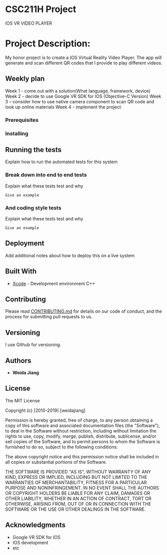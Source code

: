 # CSC211H Project
IOS VR VIDEO PLAYER
# Project Description:
My honor project is to create a IOS Virtual Reality Video Player. The app will generate and scan different QR codes that I provide to play different videos.

## Weekly plan

Week 1 - come out with a solution(What language, framework, device)
Week 2 - decide to use Google VR SDK for IOS (Objective-C Version)
Week 3 – consider how to use native camera component to scan QR code and look up online materials 
Week 4 - implement the project


### Prerequisites



### Installing



## Running the tests

Explain how to run the automated tests for this system

### Break down into end to end tests

Explain what these tests test and why

```
Give an example
```

### And coding style tests

Explain what these tests test and why

```
Give an example
```

## Deployment

Add additional notes about how to deploy this on a live system

## Built With

* [Xcode](https://visualstudio.microsoft.com/) - Development environment C++

## Contributing

Please read [CONTRIBUTING.md](https://gist.github.com/PurpleBooth/b24679402957c63ec426) for details on our code of conduct, and the process for submitting pull requests to us.

## Versioning

I use Github for versioning. 

## Authors

* **Weida Jiang**

## License

The MIT License

Copyright (c) [2010-2019] [weidajiang]

Permission is hereby granted, free of charge, to any person obtaining a copy
of this software and associated documentation files (the "Software"), to deal
in the Software without restriction, including without limitation the rights
to use, copy, modify, merge, publish, distribute, sublicense, and/or sell
copies of the Software, and to permit persons to whom the Software is
furnished to do so, subject to the following conditions:

The above copyright notice and this permission notice shall be included in
all copies or substantial portions of the Software.

THE SOFTWARE IS PROVIDED "AS IS", WITHOUT WARRANTY OF ANY KIND, EXPRESS OR
IMPLIED, INCLUDING BUT NOT LIMITED TO THE WARRANTIES OF MERCHANTABILITY,
FITNESS FOR A PARTICULAR PURPOSE AND NONINFRINGEMENT. IN NO EVENT SHALL THE
AUTHORS OR COPYRIGHT HOLDERS BE LIABLE FOR ANY CLAIM, DAMAGES OR OTHER
LIABILITY, WHETHER IN AN ACTION OF CONTRACT, TORT OR OTHERWISE, ARISING FROM,
OUT OF OR IN CONNECTION WITH THE SOFTWARE OR THE USE OR OTHER DEALINGS IN
THE SOFTWARE.


## Acknowledgments

* Google VR SDK for IOS
* IOS development
* etc

